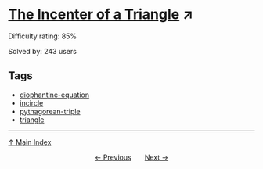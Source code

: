 # [The Incenter of a Triangle](https://projecteuler.net/problem=482) ↗️

Difficulty rating: 85%

Solved by: 243 users
## Tags

- [diophantine-equation](../tags/diophantine-equation.md)
- [incircle](../tags/incircle.md)
- [pythagorean-triple](../tags/pythagorean-triple.md)
- [triangle](../tags/triangle.md)



---

[↑ Main Index](../README.md)


<div align=center><a href='481.md'>← Previous</a> &nbsp;&nbsp; &nbsp;&nbsp;  <a href='483.md'>Next →</a></div>
